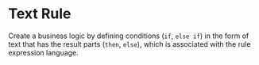 <!-- loio80e719a791c2436abbc2d0b8e52e1902 -->

# Text Rule

Create a business logic by defining conditions \(`if`, `else if`\) in the form of text that has the result parts \(`then`, `else`\), which is associated with the rule expression language.

